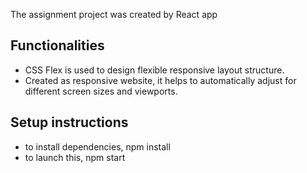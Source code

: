 The assignment project was created by React app 

## Functionalities

 - CSS Flex is used to design flexible responsive layout structure.
 - Created as responsive website, it helps to automatically adjust for different screen sizes and viewports.

## Setup instructions
 - to install dependencies, npm install
 - to launch this, npm start
